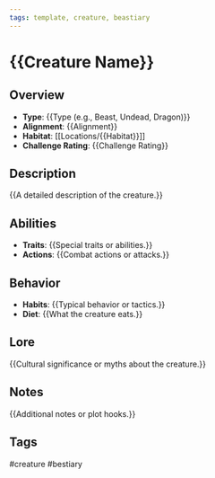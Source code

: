 ```yaml
---
tags: template, creature, beastiary
---
```


# {{Creature Name}}

## Overview
- **Type**: {{Type (e.g., Beast, Undead, Dragon)}}
- **Alignment**: {{Alignment}}
- **Habitat**: [[Locations/{{Habitat}}]]
- **Challenge Rating**: {{Challenge Rating}}

## Description
{{A detailed description of the creature.}}

## Abilities
- **Traits**: {{Special traits or abilities.}}
- **Actions**: {{Combat actions or attacks.}}

## Behavior
- **Habits**: {{Typical behavior or tactics.}}
- **Diet**: {{What the creature eats.}}

## Lore
{{Cultural significance or myths about the creature.}}

## Notes
{{Additional notes or plot hooks.}}

## Tags
#creature #bestiary